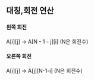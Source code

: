 ## 대칭,회전 연산

#### 왼쪽 회전

A[i][j] -> A[N - 1 - j][i] (N은 회전수)

#### 오른쪽 회전

A[i][j] -> A[j][N-1-i] (N은 회전수)
